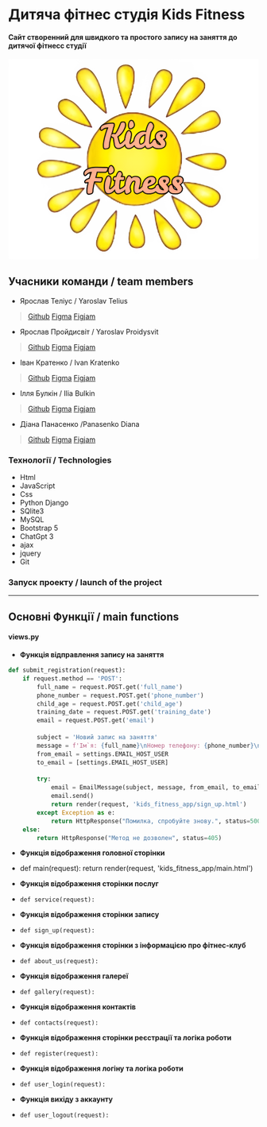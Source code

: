 # Дитяча фітнес студія Kids Fitness
#### Сайт створенний для швидкого та простого запису на заняття до дитячої фітнесс студії
![](readme_img/Group%2026%20(1).png)
## Учасники команди / team members

- Ярослав Теліус / Yaroslav Telius 
>[Github](https://github.com/TeliusYaroslav "Github")
[Figma](https://www.figma.com/design/B4FPYXDBsxMPMCjVxroGOU/Untitled?node-id=0-1&t=M1SHABTPBk7JIkpU-0 "Figma")
[Figjam](https://www.figma.com/board/SdWArB2QfOjYUKFSFBrJoM/Untitled?node-id=0-1&t=RFILsCbM5wzPIvhM-0 "Figjam")

- Ярослав Пройдисвіт / Yaroslav Proidysvit 
>[Github](https://github.com/geniyhub "Github")
[Figma](https://www.figma.com/design/B4FPYXDBsxMPMCjVxroGOU/Untitled?node-id=0-1&t=szvfV9d10XQNp5V6-1 "Figma")
[Figjam](https://www.figma.com/board/SdWArB2QfOjYUKFSFBrJoM/Untitled?node-id=0-1&t=SHinTeKmjVd3m2uz-1 "Figjam")

- Іван Кратенко / Ivan Kratenko 
>[Github](https://github.com/ruopodfg "Github")
[Figma](https://www.figma.com/design/B4FPYXDBsxMPMCjVxroGOU/Untitled?node-id=0-1&t=9pMWxwRTPLGG3xZW-1 "Figma")
[Figjam](https://www.figma.com/board/SdWArB2QfOjYUKFSFBrJoM/Untitled?node-id=0-1&t=ok4nPbWmv5KGHww2-1 "Figjam")

- Ілля Булкін / Ilia Bulkin
>[Github](https://github.com/IliaBulkin "Github")
[Figma](https://www.figma.com/design/6w1t0BhnualqM0xpowc2F7/Untitled-(Copy)?t=J5kjRN5uvvqwk8qT-1 "Figma")
[Figjam](https://www.figma.com/board/dbu0I6zzVvfbtMzvg6TiIE/Untitled-(Copy)?node-id=7-361&t=chMWSF2sfJdf2S2m-1 "Figjam")

- Діана Панасенко /Panasenko Diana
>[Github](https://github.com/PanasenkoDiana "Github")
[Figma](https://www.figma.com/design/B4FPYXDBsxMPMCjVxroGOU/Untitled?t=Xzdp1BLUnI5nLwLm-0 "Figma")
[Figjam](https://www.figma.com/board/SdWArB2QfOjYUKFSFBrJoM/Untitled?node-id=0-1&t=Y9qskt3i5QIP55ed-0 "Figjam")

### Технології / Technologies
- Html
- JavaScript
- Css
- Python Django 
- SQlite3
- MySQL
- Bootstrap 5
- ChatGpt 3
- ajax 
- jquery
- Git

### Запуск проекту / launch of the project 
- ---

## Основні Функції / main functions
#### views.py
- **Функція відправлення запису на заняття**
```python
def submit_registration(request):
    if request.method == 'POST':
        full_name = request.POST.get('full_name')
        phone_number = request.POST.get('phone_number')
        child_age = request.POST.get('child_age')
        training_date = request.POST.get('training_date')
        email = request.POST.get('email')

        subject = 'Новий запис на заняття'
        message = f'Ім`я: {full_name}\nНомер телефону: {phone_number}\nВік дитини: {child_age}\nДата тренування: {training_date}\nEmail: {email}'
        from_email = settings.EMAIL_HOST_USER
        to_email = [settings.EMAIL_HOST_USER]

        try:
            email = EmailMessage(subject, message, from_email, to_email)
            email.send()
            return render(request, 'kids_fitness_app/sign_up.html')
        except Exception as e:
            return HttpResponse("Помилка, спробуйте знову.", status=500)
    else:
        return HttpResponse("Метод не дозволен", status=405)
```

- **Функція відображення головної сторінки**
- def main(request):
    return render(request, 'kids_fitness_app/main.html')

- **Функція відображення сторінки послуг**
- ``def service(request):``


- **Функція відображення сторінки запису**
- ``def sign_up(request):``
- **Функція відображення сторінки з інформацією про фітнес-клуб**
- ``def about_us(request):``
- **Функція відображення галереї**
- ``def gallery(request):``
- **Функція відображення контактів**
- ``def contacts(request):``
- **Функція відображення сторінки реєстрації та логіка роботи**
- ``def register(request):``
- **Функція відображення логіну та логіка роботи**
- ``def user_login(request):``
- **Функція вихіду з аккаунту**
- ``def user_logout(request):``








